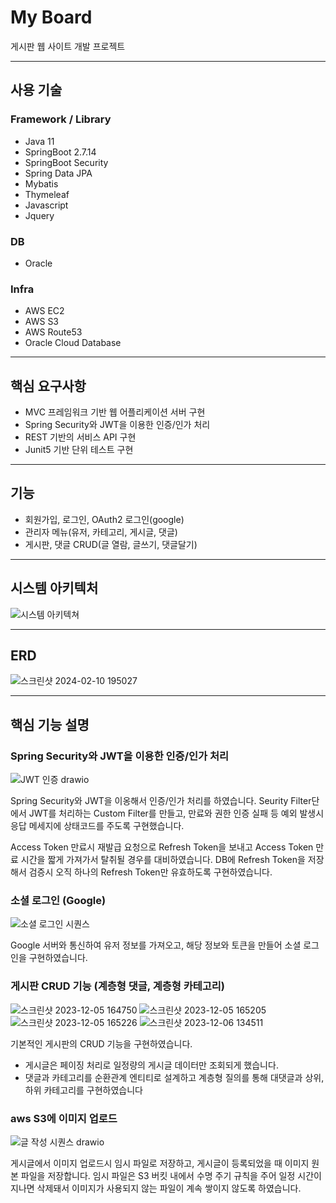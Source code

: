 # My Board
게시판 웹 사이트 개발 프로젝트
* * *

## 사용 기술
### Framework / Library
- Java 11
- SpringBoot 2.7.14
- SpringBoot Security
- Spring Data JPA
- Mybatis
- Thymeleaf
- Javascript
- Jquery

### DB
- Oracle

### Infra
- AWS EC2
- AWS S3
- AWS Route53
- Oracle Cloud Database

* * *
## 핵심 요구사항
- MVC 프레임워크 기반 웹 어플리케이션 서버 구현
- Spring Security와 JWT을 이용한 인증/인가 처리
- REST 기반의 서비스 API 구현
- Junit5 기반 단위 테스트 구현

* * *
## 기능
- 회원가입, 로그인, OAuth2 로그인(google)
- 관리자 메뉴(유저, 카테고리, 게시글, 댓글)
- 게시판, 댓글 CRUD(글 열람, 글쓰기, 댓글달기)

* * *
## 시스템 아키텍처

![시스템 아키텍쳐](https://github.com/ssda332/board/assets/82029665/2c6c8a37-6e7c-40f2-95fa-f2b126faff29)


* * *
## ERD
![스크린샷 2024-02-10 195027](https://github.com/ssda332/board/assets/82029665/3839310a-7cfe-4503-bbec-c2565ca4057f)

* * *
## 핵심 기능 설명
### Spring Security와 JWT을 이용한 인증/인가 처리

![JWT 인증 drawio](https://github.com/ssda332/board/assets/82029665/4d41118c-58f2-44c5-82e9-12c4978e3f28)

Spring Security와 JWT을 이옹해서 인증/인가 처리를 하였습니다.
Seurity Filter단에서 JWT를 처리하는 Custom Filter를 만들고, 만료와 권한 인증 실패 등
예외 발생시 응답 메세지에 상태코드를 주도록 구현했습니다.

Access Token 만료시 재발급 요청으로 Refresh Token을 보내고 Access Token 만료 시간을 짧게 가져가서 탈취될 경우를 대비하였습니다.
DB에 Refresh Token을 저장해서 검증시 오직 하나의 Refresh Token만 유효하도록 구현하였습니다.

### 소셜 로그인 (Google)
![소셜 로그인 시퀀스](https://github.com/ssda332/board/assets/82029665/e5fe0cbb-04ff-4dd6-83e7-cd32c153f5a2)

Google 서버와 통신하여 유저 정보를 가져오고, 해당 정보와 토큰을 만들어 소셜 로그인을 구현하였습니다.



### 게시판 CRUD 기능 (계층형 댓글, 계층형 카테고리)
![스크린샷 2023-12-05 164750](https://github.com/ssda332/board/assets/82029665/fe11c35c-2bb7-41c0-95ee-861edc24b147)
![스크린샷 2023-12-05 165205](https://github.com/ssda332/board/assets/82029665/604cea61-5fc4-4930-abfa-d75d8e625d3b)
![스크린샷 2023-12-05 165226](https://github.com/ssda332/board/assets/82029665/f57d7d1c-9592-4181-acb4-6af6ca575082)
![스크린샷 2023-12-06 134511](https://github.com/ssda332/board/assets/82029665/da565147-f5a6-4bd2-a773-2613ef254eb3)

기본적인 게시판의 CRUD 기능을 구현하였습니다.
- 게시글은 페이징 처리로 일정량의 게시글 데이터만 조회되게 했습니다.
- 댓글과 카테고리를 순환관계 엔티티로 설계하고 계층형 질의를 통해 대댓글과 상위,하위 카테고리를 구현하였습니다

### aws S3에 이미지 업로드
![글 작성 시퀀스 drawio](https://github.com/ssda332/board/assets/82029665/9c16d191-7e70-41d5-841f-68651629e783)

게시글에서 이미지 업로드시 임시 파일로 저장하고, 게시글이 등록되었을 때
이미지 원본 파일을 저장합니다. 임시 파일은 S3 버킷 내에서 수명 주기 규칙을 주어 일정 시간이
지나면 삭제돼서 이미지가 사용되지 않는 파일이 계속 쌓이지 않도록 하였습니다.

